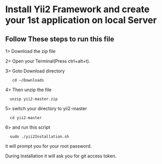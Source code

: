 # Install Yii2 Framework and create your 1st application on local Server

## Follow These steps to run this file

1> Download the zip file

2> Open your Terminal(Press ctrl+alt+t).

3> Goto Download directory

       cd ~/Downloads
       
4> Then unzip the file

      unzip yii2-master.zip
      
5> switch your directory to yii2-master

      cd yii2-master
      
6>  and run this script

      sudo ./yii2Installation.sh
      
  it will prompt you for your root password.
  
  
During Installation it will ask you for git access token.
